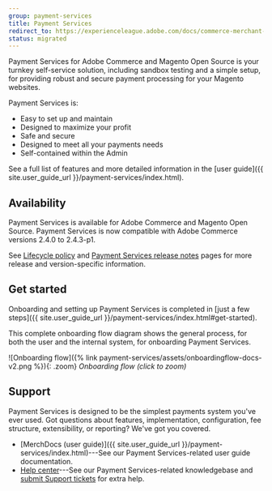 ```yaml
---
group: payment-services
title: Payment Services
redirect_to: https://experienceleague.adobe.com/docs/commerce-merchant-services/payment-services/overview.html
status: migrated
---
```


Payment Services for Adobe Commerce and Magento Open Source is your turnkey self-service solution, including sandbox testing and a simple setup, for providing robust and secure payment processing for your Magento websites.

Payment Services is:

*  Easy to set up and maintain
*  Designed to maximize your profit
*  Safe and secure
*  Designed to meet all your payments needs
*  Self-contained within the Admin

See a full list of features and more detailed information in the [user guide]({{ site.user_guide_url }}/payment-services/index.html).

## Availability

Payment Services is available for Adobe Commerce and Magento Open Source. Payment Services is now compatible with Adobe Commerce versions 2.4.0 to 2.4.3-p1.

See [Lifecycle policy]({{site.baseurl}}/release/lifecycle-policy.html) and [Payment Services release notes]({{site.baseurl}}/payment-services/release-notes.html) pages for more release and version-specific information.

## Get started

Onboarding and setting up Payment Services is completed in [just a few steps]({{ site.user_guide_url }}/payment-services/index.html#get-started).

This complete onboarding flow diagram shows the general process, for both the user and the internal system, for onboarding Payment Services.

![Onboarding flow]({% link payment-services/assets/onboardingflow-docs-v2.png %}){: .zoom}
_Onboarding flow (click to zoom)_

## Support

Payment Services is designed to be the simplest payments system you've ever used. Got questions about features, implementation, configuration, fee structure, extensibility, or reporting? We've got you covered.

*  [MerchDocs (user guide)]({{ site.user_guide_url }}/payment-services/index.html)---See our Payment Services-related user guide documentation.
*  [Help center](https://support.magento.com/hc/en-us)---See our Payment Services-related knowledgebase and [submit Support tickets](https://support.magento.com/hc/en-us/articles/360000913794#submit-ticket) for extra help.
